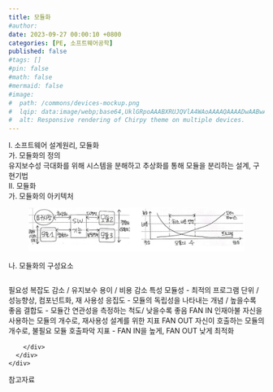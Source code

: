 ```yaml
---
title: 모듈화
#author: 
date: 2023-09-27 00:00:10 +0800
categories: [PE, 소프트웨어공학]
published: false
#tags: []
#pin: false
#math: false
#mermaid: false
#image:
#  path: /commons/devices-mockup.png
#  lqip: data:image/webp;base64,UklGRpoAAABXRUJQVlA4WAoAAAAQAAAADwAABwAAQUxQSDIAAAARL0AmbZurmr57yyIiqE8oiG0bejIYEQTgqiDA9vqnsUSI6H+oAERp2HZ65qP/VIAWAFZQOCBCAAAA8AEAnQEqEAAIAAVAfCWkAALp8sF8rgRgAP7o9FDvMCkMde9PK7euH5M1m6VWoDXf2FkP3BqV0ZYbO6NA/VFIAAAA
#  alt: Responsive rendering of Chirpy theme on multiple devices.
---
```


<div class="post-wrap">
  <div class="para">
    <div class="para-title">
      I. 소프트웨어 설계원리, 모듈화
    </div>
    <div class="para-cntnt">
      <div class="para">
        <div class="para-title">
          가. 모듈화의 정의
        </div>
        <div class="para-cntnt">
            유지보수성 극대화를 위해 시스템을 분해하고 추상화를 통해 모듈을 분리하는 설계, 구현기법
        </div>
      </div>
    </div>
  </div>
  
  <div class="para">
    <div class="para-title">
      II. 모듈화
    </div>
    <div class="para-cntnt">
      <div class="para">
        <div class="para-title">
          가. 모듈화의 아키텍처
        </div>
        <div class="para-cntnt">
          <figure class="post-figure">
            <img src="/assets/img/posts/모듈화.png" alt="모듈화">
<!--            <figcaption>Source: Unveiling the Metaverse: Exploring Emerging Trends, Multifaceted Perspectives, and Future Challenges</figcaption>-->
          </figure>
        </div>
      </div>
      <div class="para">
        <div class="para-title">
          나. 모듈화의 구성요소
        </div>
        <div class="para-cntnt">
          <table class="post-table">
          </table>
          필요성
  복잡도 감소 / 유지보수 용이 / 비용 감소
특성
  모듈성 - 최적의 프로그램 단위 / 성능향상, 컴포넌트화, 재 사용성
  응집도 - 모듈의 독립성을 나타내는 개념 / 높을수록 좋음
  결합도 - 모듈간 연관성을 측정하는 척도/ 낮을수록 좋음
FAN IN 인재아불
  자신을 사용하는 모듈의 개수로, 재사용성 설계를 위한 지표
FAN OUT
  자신이 호출하는 모듈의 개수로, 불필요 모듈 호출파악 지표
- FAN IN을 높게, FAN OUT 낮게 최적화

        </div>
      </div>
    </div>
  </div>

  <div class="refr-wrap">
    <div class="refr-title">
        참고자료
    </div>
    <ol class="refr-list">
    <!--    <li>(나현식, 최대선) <a target="_blank" href="https://scienceon.kisti.re.kr/commons/util/originalView.do?cn=JAKO202225948430499&oCn=JAKO202225948430499&dbt=JAKO&journal=NJOU00291864">메타버스 보안 위협 요소 및 대응 방안 검토</a></li>-->
    <!--    <li>(M. Uddin, S. Manickam, H. Ullah, M. Obaidat and A. Dandoush) <a target="_blank" href="https://ieeexplore.ieee.org/abstract/document/10138386">Unveiling the Metaverse: Exploring Emerging Trends, Multifaceted Perspectives, and Future Challenges</a></li>-->
    </ol>
  </div>
</div>
